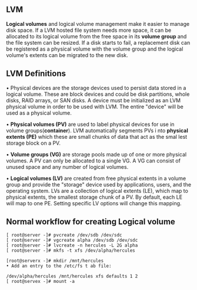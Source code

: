 ## LVM
**Logical volumes** and logical volume management make it easier to manage disk space. If a LVM hosted file system needs more space, it can be allocated to its logical volume from the free space in its **volume group** and the file system can be resized. If a disk starts to fail, a replacement disk can be registered as a physical volume with the volume group and the logical volume's extents can be migrated to the new disk.

## LVM Definitions
• Physical devices are the storage devices used to persist data stored in a logical volume. These are block devices and could be disk partitions, whole disks, RAID arrays, or SAN disks. A device must be initialized as an LVM physical volume in order to be used with LVM. The entire "device" will be used as a physical volume.

• **Physical volumes (PV)** are used to label physical devices for use in volume groups(**container**). LVM automatically segments PVs i nto **physical extents (PE)** which these are small chunks of data that act as the smal lest storage block on a PV.

• **Volume groups (VG)** are storage pools made up of one or more physical volumes. A PV can only be allocated to a single VG. A VG can consist of unused space and any number of logical volumes.

• **Logical volumes (LV)** are created from free physical extents in a volume group and provide the "storage" device used by applications, users, and the operating system. LVs are a collection of logical extents (LE), which map to physical extents, the smallest storage chunk of a PV. By default, each LE will map to one PE. Setting specific LV options will change this mapping.

## Normal workflow for creating Logical volume
```{r, engine='bash', count_lines}
[ root@server -]# pvcreate /dev/sdb /dev/sdc
[ root@server -]# vgcreate alpha /dev/sdb /dev/sdc 
[ root@server -]# lvcreate -n hercules -L 2G alpha 
[ root@server -]# mkfs -t xfs /dev/alpha/hercules 

[root@serverx -]# mkdir /mnt/hercules
• Add an entry to the /etc/fs t ab file:

/dev/alpha/hercules /mnt/hercules xfs defaults 1 2
[ root@servex -]# mount -a 
```
